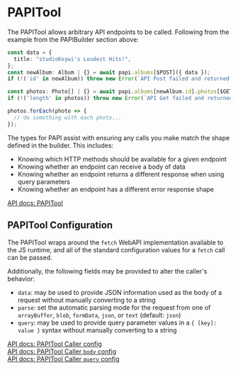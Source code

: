 # PAPITool

The PAPITool allows arbitrary API endpoints to be called. Following from the example from the PAPIBuilder section above:

```typescript
const data = {
  title: "studioKeywi's Loudest Hits!",
};
const newAlbum: Album | {} = await papi.albums[$POST]({ data });
if (!('id' in newAlbum)) throw new Error(`API Post failed and returned ${newAlbum}`);

const photos: Photo[] | {} = await papi.albums[newAlbum.id].photos[$GET]();
if (!('length' in photos)) throw new Error(`API Get failed and returned ${photos}`);

photos.forEach(photo => {
  // do something with each photo...
});
```

The types for PAPI assist with ensuring any calls you make match the shape defined in the builder. This includes:

- Knowing which HTTP methods should be available for a given endpoint
- Knowing whether an endpoint can receive a body of data
- Knowing whether an endpoint returns a different response when using query parameters
- Knowing whether an endpoint has a different error response shape

[API docs: PAPITool](https://studiokeywi.github.io/papi/types/papi.PAPITool.html)

## PAPITool Configuration

The PAPITool wraps around the `fetch` WebAPI implementation available to the JS runtime, and all of the standard configuration values for a `fetch` call can be passed.

Additionally, the following fields may be provided to alter the caller's behavior:

- `data`: may be used to provide JSON information used as the body of a request without manually converting to a string
- `parse`: set the automatic parsing mode for the request from one of `arrayBuffer`, `blob`, `formData`, `json`, or `text` (default: `json`)
- `query`: may be used to provide query parameter values in a `{ [key]: value }` syntax without manually converting to a string

[API docs: PAPITool Caller config](https://studiokeywi.github.io/papi/types/papi.PAPICallerConfig.html)  
[API docs: PAPITool Caller `body` config](https://studiokeywi.github.io/papi/types/papi.PAPIBodyCfg.html)  
[API docs: PAPITool Caller `query` config](https://studiokeywi.github.io/papi/types/papi.PAPIQueryCfg.html)
